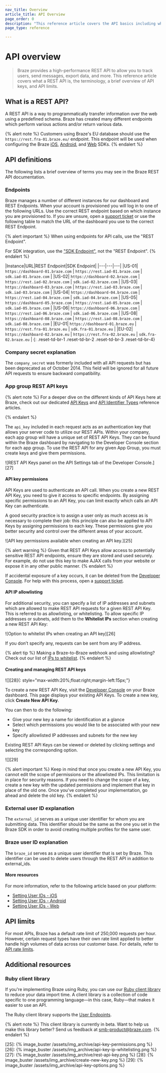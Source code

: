 ```yaml
---
nav_title: Overview
article_title: API Overview
page_order: 0
description: "This reference article covers the API basics including what a REST API is, the terminology, a brief overview of API keys, and API limits."
page_type: reference

---
```

# API overview

> Braze provides a high-performance REST API to allow you to track users, send messages, export data, and more. This reference article covers what a REST API is, the terminology, a brief overview of API keys, and API limits.

## What is a REST API?

A REST API is a way to programmatically transfer information over the web using a predefined schema. Braze has created many different endpoints which perform various actions and/or return various data.

{% alert note %}
Customers using Braze's EU database should use the `https://rest.fra-01.braze.eu/` endpoint. This endpoint will be used when configuring the Braze [iOS]({{site.baseurl}}/developer_guide/platform_integration_guides/ios/initial_sdk_setup/completing_integration/#compile-time-endpoint-configuration-recommended), [Android]({{site.baseurl}}/developer_guide/platform_integration_guides/android/initial_sdk_setup/android_sdk_integration/#step-2-configure-the-braze-sdk-in-brazexml), and [Web]({{site.baseurl}}/developer_guide/platform_integration_guides/web/initial_sdk_setup/#step-2-initialize-braze) SDKs.
{% endalert %}

## API definitions

The following lists a brief overview of terms you may see in the Braze REST API documentation.

### Endpoints

Braze manages a number of different instances for our dashboard and REST Endpoints. When your account is provisioned you will log in to one of the following URLs. Use the correct REST endpoint based on which instance you are provisioned to. If you are unsure, open a [support ticket][support] or use the following table to match the URL of the dashboard you use to the correct REST Endpoint.

{% alert important %}
When using endpoints for API calls, use the "REST Endpoint".

For SDK integration, use the ["SDK Endpoint"]({{site.baseurl}}/user_guide/administrative/access_braze/sdk_endpoints/), not the "REST Endpoint".
{% endalert %}

|Instance|URL|REST Endpoint|SDK Endpoint|
|---|---|---|
|US-01| `https://dashboard-01.braze.com` | `https://rest.iad-01.braze.com` | `sdk.iad-01.braze.com` |
|US-02| `https://dashboard-02.braze.com` | `https://rest.iad-02.braze.com` | `sdk.iad-02.braze.com` |
|US-03| `https://dashboard-03.braze.com` | `https://rest.iad-03.braze.com` | `sdk.iad-03.braze.com` |
|US-04| `https://dashboard-04.braze.com` | `https://rest.iad-04.braze.com` | `sdk.iad-04.braze.com` |
|US-05| `https://dashboard-05.braze.com` | `https://rest.iad-05.braze.com` | `sdk.iad-05.braze.com` |
|US-06| `https://dashboard-06.braze.com` | `https://rest.iad-06.braze.com` | `sdk.iad-06.braze.com` |
|US-08| `https://dashboard-08.braze.com` | `https://rest.iad-08.braze.com` | `sdk.iad-08.braze.com` |
|EU-01| `https://dashboard-01.braze.eu` | `https://rest.fra-01.braze.eu` | `sdk.fra-01.braze.eu` |
|EU-02| `https://dashboard-02.braze.eu` | `https://rest.fra-02.braze.eu` | `sdk.fra-02.braze.eu` |
{: .reset-td-br-1 .reset-td-br-2 .reset-td-br-3  .reset-td-br-4}

### Company secret explanation

The `company_secret` was formerly included with all API requests but has been deprecated as of October 2014. This field will be ignored for all future API requests to ensure backward compatibility.

### App group REST API keys

{% alert note %}
For a deeper dive on the different kinds of API Keys here at Braze, check out our dedicated <a href="{{site.baseurl}}/api/api_key/">API Keys</a> and <a href="{{site.baseurl}}/api/identifier_types/">API Identifier Types</a> reference articles.

{% endalert %}

The `api_key` included in each request acts as an authentication key that allows your server code to utilize our REST APIs. Within your company, each app group will have a unique set of REST API Keys. They can be found within the Braze dashboard by navigating to the Developer Console section for each app group. To use the REST API for any given App Group, you must create keys and give them permissions.

![REST API Keys panel on the API Settings tab of the Developer Console.][27]

#### API key permissions

API Keys are used to authenticate an API call. When you create a new REST API Key, you need to give it access to specific endpoints. By assigning specific permissions to an API Key, you can limit exactly which calls an API Key can authenticate.

A good security practice is to assign a user only as much access as is necessary to complete their job: this principle can also be applied to API Keys by assigning permissions to each key. These permissions give you better security and control over the different areas of your account.

![API key permissions available when creating an API key.][25]

{% alert warning %}
Given that REST API Keys allow access to potentially sensitive REST API endpoints, ensure they are stored and used securely. For example, do not use this key to make AJAX calls from your website or expose it in any other public manner.
{% endalert %}

If accidental exposure of a key occurs, it can be deleted from the [Developer Console][8]. For help with this process, open a [support ticket][support].

#### API IP allowlisting

For additional security, you can specify a list of IP addresses and subnets which are allowed to make REST API requests for a given REST API Key. This is referred to as allowlisting, or whitelisting. To allow specific IP addresses or subnets, add them to the **Whitelist IPs** section when creating a new REST API Key: 

![Option to whitelist IPs when creating an API key][26]

If you don’t specify any, requests can be sent from any IP address.

{% alert tip %}
Making a Braze-to-Braze webhook and using allowlisting? Check out our list of [IPs to whitelist]({{site.baseurl}}/user_guide/message_building_by_channel/webhooks/creating_a_webhook/#ip-whitelisting).
{% endalert %}

#### Creating and managing REST API keys

![][28]{: style="max-width:20%;float:right;margin-left:15px;"}

To create a new REST API Key, visit the [Developer Console][8] on your Braze dashboard. This page displays your existing API Keys. To create a new key, click **Create New API Key**.

You can then to do the following:

- Give your new key a name for identification at a glance
- Select which permissions you would like to be associated with your new key
- Specify allowlisted IP addresses and subnets for the new key

Existing REST API Keys can be viewed or deleted by clicking settings <i class="fas fa-gear"></i> and selecting the corresponding option.

![][29]

{% alert important %}
Keep in mind that once you create a new API Key, you cannot edit the scope of permissions or the allowlisted IPs. This limitation is in place for security reasons. If you need to change the scope of a key, create a new key with the updated permissions and implement that key in place of the old one. Once you've completed your implementation, go ahead and delete the old key.
{% endalert %}

### External user ID explanation

The `external_id` serves as a unique user identifier for whom you are submitting data. This identifier should be the same as the one you set in the Braze SDK in order to avoid creating multiple profiles for the same user.

### Braze user ID explanation

The `braze_id` serves as a unique user identifier that is set by Braze. This identifier can be used to delete users through the REST API in addition to external_ids.

#### More resources

For more information, refer to the following article based on your platform:

- [Setting User IDs - iOS][9]
- [Setting User IDs - Android][10]
- [Setting User IDs - Web][13]

## API limits

For most APIs, Braze has a default rate limit of 250,000 requests per hour. However, certain request types have their own rate limit applied to better handle high volumes of data across our customer base. For details, refer to [API rate limits]({{site.baseurl}}/api/api_limits/).

## Additional resources

### Ruby client library

If you're implementing Braze using Ruby, you can use our [Ruby client library](https://github.com/braze-inc/braze-api-client-ruby) to reduce your data import time. A client library is a collection of code specific to one programming language—in this case, Ruby—that makes it easier to use an API.

The Ruby client library supports the [User Endpoints]({{site.baseurl}}/api/endpoints/#user-data).

{% alert note %}
This client library is currently in beta. Want to help us make this library better? Send us feedback at [smb-product@braze.com](mailto:smb-product@braze.com).
{% endalert %}

[1]: https://en.wikipedia.org/wiki/UTF-8
[7]: {{site.baseurl}}/api/objects_filters/connected_audience/
[8]: https://dashboard-01.braze.com/app_settings/developer_console/ "Developer Console"
[9]: {{site.baseurl}}/developer_guide/platform_integration_guides/ios/analytics/setting_user_ids/
[10]: {{site.baseurl}}/developer_guide/platform_integration_guides/android/analytics/setting_user_ids/
[13]: {{site.baseurl}}/developer_guide/platform_integration_guides/web/analytics/setting_user_ids/
[support]: {{site.baseurl}}/braze_support/
[25]: {% image_buster /assets/img_archive/api-key-permissions.png %}
[26]: {% image_buster /assets/img_archive/api-key-ip-whitelisting.png %}
[27]: {% image_buster /assets/img_archive/rest-api-key.png %}
[28]: {% image_buster /assets/img_archive/create-new-key.png %}
[29]: {% image_buster /assets/img_archive/api-key-options.png %}
